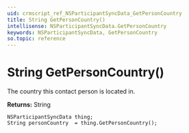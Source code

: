 ```yaml
---
uid: crmscript_ref_NSParticipantSyncData_GetPersonCountry
title: String GetPersonCountry()
intellisense: NSParticipantSyncData.GetPersonCountry
keywords: NSParticipantSyncData, GetPersonCountry
so.topic: reference
---
```


# String GetPersonCountry()

The country this contact person is located in.

**Returns:** String

```crmscript
NSParticipantSyncData thing;
String personCountry  = thing.GetPersonCountry();
```

